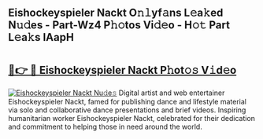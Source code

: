 ## Eishockeyspieler Nackt O𝚗𝚕yf𝚊ns L𝚎a𝚔ed N𝚞𝚍es - Part-Wz4 P𝚑𝚘tos Vi𝚍𝚎o - H𝚘𝚝 Part L𝚎a𝚔s IAapH

# <h2><a href="http://kf3dlwf.oniu.top/?m=Eishockeyspieler+Nackt">🔗👉 🔴 Eishockeyspieler Nackt P𝚑ot𝚘𝚜 V𝚒d𝚎o</a></h2>

[![Eishockeyspieler Nackt Nu𝚍e𝚜](https://i.imgur.com/0qMVB7G.gif)](http://kf3dlwf.oniu.top/?m=Eishockeyspieler+Nackt)
Digital artist and web entertainer Eishockeyspieler Nackt, famed for publishing dance and lifestyle material via solo and collaborative dance presentations and brief videos. Inspiring humanitarian worker Eishockeyspieler Nackt, celebrated for their dedication and commitment to helping those in need around the world.  

